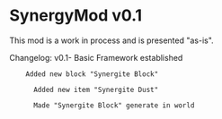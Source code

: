 SynergyMod v0.1
==========
This mod is a work in process and is presented "as-is".

Changelog:
v0.1- Basic Framework established
     
     	Added new block "Synergite Block"
      
          Added new item "Synergite Dust"
      
          Made "Synergite Block" generate in world
